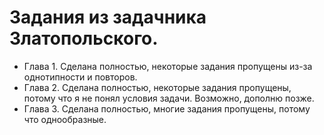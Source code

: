 # Задания из задачника Златопольского.

* Глава 1. Сделана полностью, некоторые задания пропущены из-за однотипности и повторов.
* Глава 2. Сделана полностью, некоторые задания пропущены, потому что я не понял условия задачи. Возможно, дополню позже.
* Глава 3. Сделана полностью, многие задания пропущены, потому что однообразные.
